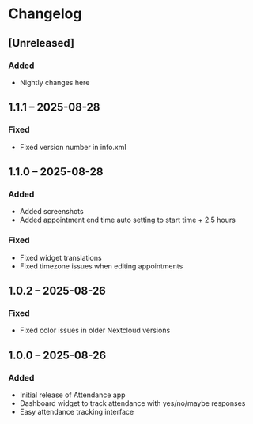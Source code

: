 # Changelog

## [Unreleased]

### Added

- Nightly changes here

## 1.1.1 – 2025-08-28

### Fixed

- Fixed version number in info.xml

## 1.1.0 – 2025-08-28

### Added

- Added screenshots
- Added appointment end time auto setting to start time + 2.5 hours

### Fixed

- Fixed widget translations
- Fixed timezone issues when editing appointments

## 1.0.2 – 2025-08-26

### Fixed

- Fixed color issues in older Nextcloud versions

## 1.0.0 – 2025-08-26

### Added

- Initial release of Attendance app
- Dashboard widget to track attendance with yes/no/maybe responses
- Easy attendance tracking interface
